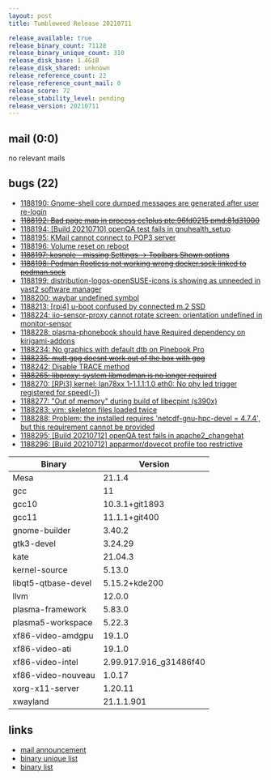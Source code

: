 ```yaml
---
layout: post
title: Tumbleweed Release 20210711

release_available: true
release_binary_count: 71128
release_binary_unique_count: 310
release_disk_base: 1.4GiB
release_disk_shared: unknown
release_reference_count: 22
release_reference_count_mail: 0
release_score: 72
release_stability_level: pending
release_version: 20210711
---
```


## mail (0:0)

no relevant mails

## bugs (22)

<!--more-->

- [1188190: Gnome-shell core dumped messages are generated after user re-login](https://bugzilla.opensuse.org/show_bug.cgi?id=1188190)
- ~~[1188192: Bad page map in process cc1plus  pte:96fd0215 pmd:81d31000](https://bugzilla.opensuse.org/show_bug.cgi?id=1188192)~~
- [1188194: \[Build 20210710\] openQA test fails in gnuhealth_setup](https://bugzilla.opensuse.org/show_bug.cgi?id=1188194)
- [1188195: KMail cannot connect to POP3 server](https://bugzilla.opensuse.org/show_bug.cgi?id=1188195)
- [1188196: Volume reset on reboot](https://bugzilla.opensuse.org/show_bug.cgi?id=1188196)
- ~~[1188197: kosnole  - missing Settings -> Toolbars Shown options](https://bugzilla.opensuse.org/show_bug.cgi?id=1188197)~~
- ~~[1188198: Podman Rootless not working wrong docker.sock linked to podman.sock](https://bugzilla.opensuse.org/show_bug.cgi?id=1188198)~~
- [1188199: distribution-logos-openSUSE-icons is showing as unneeded in yast2 software manager](https://bugzilla.opensuse.org/show_bug.cgi?id=1188199)
- [1188200: waybar undefined symbol](https://bugzilla.opensuse.org/show_bug.cgi?id=1188200)
- [1188213: \[rpi4\] u-boot confused by connected m.2 SSD](https://bugzilla.opensuse.org/show_bug.cgi?id=1188213)
- [1188224: iio-sensor-proxy cannot rotate screen: orientation undefined in monitor-sensor](https://bugzilla.opensuse.org/show_bug.cgi?id=1188224)
- [1188228: plasma-phonebook should have Required dependency on kirigami-addons](https://bugzilla.opensuse.org/show_bug.cgi?id=1188228)
- [1188234: No graphics with default dtb on Pinebook Pro](https://bugzilla.opensuse.org/show_bug.cgi?id=1188234)
- ~~[1188235: mutt gpg doesnt work out of the box with gpg](https://bugzilla.opensuse.org/show_bug.cgi?id=1188235)~~
- [1188242: Disable TRACE method](https://bugzilla.opensuse.org/show_bug.cgi?id=1188242)
- ~~[1188265: libproxy:  system libmodman is no longer required](https://bugzilla.opensuse.org/show_bug.cgi?id=1188265)~~
- [1188270: \[RPi3\] kernel: lan78xx 1-1.1.1:1.0 eth0: No phy led trigger registered for speed(-1)](https://bugzilla.opensuse.org/show_bug.cgi?id=1188270)
- [1188277: "Out of memory" during build of libecpint (s390x)](https://bugzilla.opensuse.org/show_bug.cgi?id=1188277)
- [1188283: vim: skeleton files loaded twice](https://bugzilla.opensuse.org/show_bug.cgi?id=1188283)
- [1188288: Problem: the installed <foo> requires 'netcdf-gnu-hpc-devel = 4.7.4', but this requirement cannot be provided](https://bugzilla.opensuse.org/show_bug.cgi?id=1188288)
- [1188295: \[Build 20210712\] openQA test fails in apache2_changehat](https://bugzilla.opensuse.org/show_bug.cgi?id=1188295)
- [1188296: \[Build 20210712\] apparmor/dovecot profile too restrictive](https://bugzilla.opensuse.org/show_bug.cgi?id=1188296)

Binary | Version
--- | ---
Mesa | 21.1.4
gcc | 11
gcc10 | 10.3.1+git1893
gcc11 | 11.1.1+git400
gnome-builder | 3.40.2
gtk3-devel | 3.24.29
kate | 21.04.3
kernel-source | 5.13.0
libqt5-qtbase-devel | 5.15.2+kde200
llvm | 12.0.0
plasma-framework | 5.83.0
plasma5-workspace | 5.22.3
xf86-video-amdgpu | 19.1.0
xf86-video-ati | 19.1.0
xf86-video-intel | 2.99.917.916_g31486f40
xf86-video-nouveau | 1.0.17
xorg-x11-server | 1.20.11
xwayland | 21.1.1.901

## links

- [mail announcement](https://lists.opensuse.org/archives/list/factory@lists.opensuse.org/thread/VNNQCUBGCGX5XBUIF5AHSF2ZCRUIXJ2B)
- [binary unique list](http://download.opensuse.org/history/20210711/rpm.unique.list)
- [binary list](http://download.opensuse.org/history/20210711/rpm.list)
